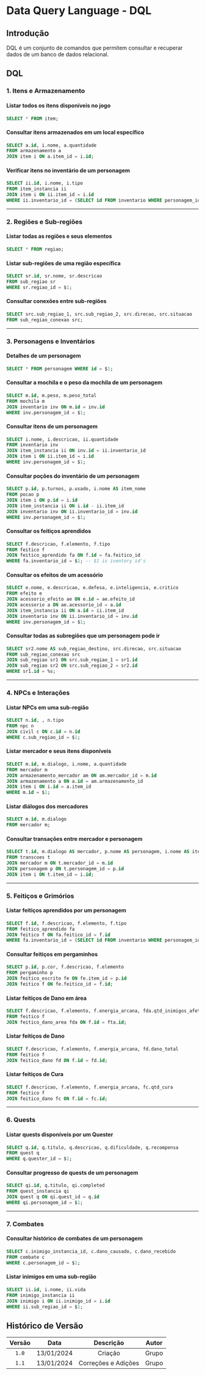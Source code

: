 # Data Query Language - DQL

## Introdução

DQL é um conjunto de comandos que permitem consultar e recuperar dados de um banco de dados relacional.


## DQL

### 1. Itens e Armazenamento

#### Listar todos os itens disponíveis no jogo
```sql
SELECT * FROM item;
```

#### Consultar itens armazenados em um local específico
```sql
SELECT a.id, i.nome, a.quantidade 
FROM armazenamento a
JOIN item i ON a.item_id = i.id;
```

#### Verificar itens no inventário de um personagem
```sql
SELECT ii.id, i.nome, i.tipo 
FROM item_instancia ii
JOIN item i ON ii.item_id = i.id
WHERE ii.inventario_id = (SELECT id FROM inventario WHERE personagem_id = $1);
```

---

### 2. Regiões e Sub-regiões

#### Listar todas as regiões e seus elementos
```sql
SELECT * FROM regiao;
```

#### Listar sub-regiões de uma região específica
```sql
SELECT sr.id, sr.nome, sr.descricao 
FROM sub_regiao sr
WHERE sr.regiao_id = $1;
```

#### Consultar conexões entre sub-regiões
```sql
SELECT src.sub_regiao_1, src.sub_regiao_2, src.direcao, src.situacao 
FROM sub_regiao_conexao src;
```

---

### 3. Personagens e Inventários

#### Detalhes de um personagem
```sql
SELECT * FROM personagem WHERE id = $1;
```

#### Consultar a mochila e o peso da mochila de um personagem
``` sql
SELECT m.id, m.peso, m.peso_total
FROM mochila m
JOIN inventario inv ON m.id = inv.id
WHERE inv.personagem_id = $1;
```

#### Consultar itens de um personagem
```sql
SELECT i.nome, i.descricao, ii.quantidade
FROM inventario inv
JOIN item_instancia ii ON inv.id = ii.inventario_id
JOIN item i ON ii.item_id = i.id
WHERE inv.personagem_id = $1;
```

#### Consultar poções do inventário de um personagem
```sql
SELECT p.id, p.turnos, p.usado, i.nome AS item_nome
FROM pocao p
JOIN item i ON p.id = i.id
JOIN item_instancia ii ON i.id - ii.item_id
JOIN inventario inv ON ii.inventario_id = inv.id
WHERE inv.personagem_id = $1;
```

#### Consultar os feitiços aprendidos
```sql
SELECT f.descricao, f.elemento, f.tipo
FROM feitico f
JOIN feitico_aprendido fa ON f.id = fa.feitico_id
WHERE fa.inventario_id = $1; -- $1 is iventory id's
```

#### Consultar os efeitos de um acessório
```sql
SELECT e.nome, e.descricao, e.defesa, e.inteligencia, e.critico
FROM efeito e
JOIN acessorio_efeito ae ON e.id = ae.efeito_id
JOIN acessorio a ON ae.acessorio_id = a.id
JOIN item_instancia ii ON a.id = ii.item_id
JOIN inventario inv ON ii.inventario_id = inv.id
WHERE inv.personagem_id = $1;
```

#### Consultar todas as subregiões que um personagem pode ir
``` sql
SELECT sr2.nome AS sub_regiao_destino, src.direcao, src.situacao
FROM sub_regiao_conexao src
JOIN sub_regiao sr1 ON src.sub_regiao_1 = sr1.id
JOIN sub_regiao sr2 ON src.sub_regiao_2 = sr2.id
WHERE sr1.id = %s;
```

---

### 4. NPCs e Interações

#### Listar NPCs em uma sub-região
```sql
SELECT n.id, , n.tipo 
FROM npc n
JOIN civil c ON c.id = n.id
WHERE c.sub_regiao_id = $1;
```

#### Listar mercador e seus itens disponíveis
```sql
SELECT m.id, m.dialogo, i.nome, a.quantidade 
FROM mercador m
JOIN armazenamento_mercador am ON am.mercador_id = m.id
JOIN armazenamento a ON a.id = am.armazenamento_id
JOIN item i ON i.id = a.item_id
WHERE m.id = $1;
```

#### Listar diálogos dos mercadores
```sql
SELECT m.id, m.dialogo
FROM mercador m;
```

#### Consultar transações entre mercador e personagem
```sql
SELECT t.id, m.dialogo AS mercador, p.nome AS personagem, i.nome AS item
FROM transcoes t
JOIN mercador m ON t.mercador_id = m.id
JOIN personagem p ON t.personagem_id = p.id
JOIN item i ON t.item_id = i.id;
```

---

### 5. Feitiços e Grimórios

#### Listar feitiços aprendidos por um personagem
```sql
SELECT f.id, f.descricao, f.elemento, f.tipo 
FROM feitico_aprendido fa
JOIN feitico f ON fa.feitico_id = f.id
WHERE fa.inventario_id = (SELECT id FROM inventario WHERE personagem_id = $1);
```

#### Consultar feitiços em pergaminhos
```sql
SELECT p.id, p.cor, f.descricao, f.elemento 
FROM pergaminho p
JOIN feitico_escrito fe ON fe.item_id = p.id
JOIN feitico f ON fe.feitico_id = f.id;
```


#### Listar feitiços de Dano em área
```sql
SELECT f.descricao, f.elemento, f.energia_arcana, fda.qtd_inimigos_afetados
FROM feitico f
JOIN feitico_dano_area fda ON f.id = fta.id;
```

#### Listar feitiços de Dano
```sql
SELECT f.descricao, f.elemento, f.energia_arcana, fd.dano_total
FROM feitico f
JOIN feitico_dano fd ON f.id = fd.id;
```

#### Listar feitiços de Cura
```sql
SELECT f.descricao, f.elemento, f.energia_arcana, fc.qtd_cura
FROM feitico f
JOIN feitico_dano fc ON f.id = fc.id;
```

---

### 6. Quests

#### Listar quests disponíveis por um Quester
```sql
SELECT q.id, q.titulo, q.descricao, q.dificuldade, q.recompensa 
FROM quest q
WHERE q.quester_id = $1;
```

#### Consultar progresso de quests de um personagem
```sql
SELECT qi.id, q.titulo, qi.completed 
FROM quest_instancia qi
JOIN quest q ON qi.quest_id = q.id
WHERE qi.personagem_id = $1;
```

---

### 7. Combates

#### Consultar histórico de combates de um personagem
```sql
SELECT c.inimigo_instancia_id, c.dano_causado, c.dano_recebido 
FROM combate c
WHERE c.personagem_id = $1;
```

#### Listar inimigos em uma sub-região
```sql
SELECT ii.id, i.nome, ii.vida 
FROM inimigo_instancia ii
JOIN inimigo i ON ii.inimigo_id = i.id
WHERE ii.sub_regiao_id = $1;
```

## Histórico de Versão

| Versão |     Data   | Descrição | Autor |
| :----: | :--------: | :-------: | :---: |
| `1.0`  | 13/01/2024 | Criação   | Grupo |
| `1.1`  | 13/01/2024 | Correções e Adições | Grupo |